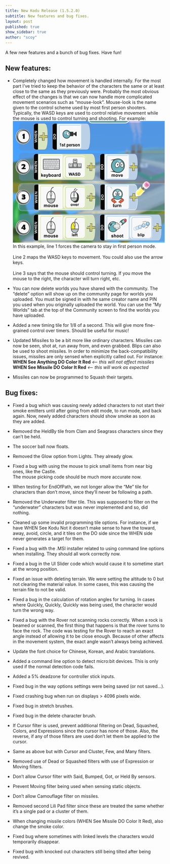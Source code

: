 ```yaml
---
title: New Kodu Release (1.5.2.0)
subtitle: New features and bug fixes.
layout: post
published: true
show_sidebar: true
author: "scoy"
---
```


A few new features and a bunch of bug fixes.  Have fun!

## New features:

* Completely changed how movement is handled internally.  For the most part I’ve tried to keep the behavior of the characters the same or at least close to the same as they previously were.  Probably the most obvious effect of the changes is that we can now handle more complicated movement scenarios such as “mouse-look”.  Mouse-look is the name given to the control scheme used by most first person shooters.  Typically, the WASD keys are used to control relative movement while the mouse is used to control turning and shooting.  For example:![Mouse Look](../images/mouse_look.jpg)
<br>In this example, line 1 forces the camera to stay in first person mode. 
<br><br>Line 2 maps the WASD keys to movement.  You could also use the arrow keys. 
<br><br>Line 3 says that the mouse should control turning.  If you move the mouse to the right, the character will turn right, etc.

* You can now delete worlds you have shared with the community.  The “delete” option will show up on the community page for worlds you uploaded.  You must be signed in with he same creator name and PIN you used when you originally uploaded the world.  You can use the “My Worlds” tab at the top of the Community screen to find the worlds you have uploaded.

* Added a new timing tile for 1/8 of a second.  This will give more fine-grained control over timers.  Should be useful for music!

* Updated Missiles to be a bit more like ordinary characters.  Missiles can now be seen, shot at, run away from, and even grabbed.  Blips can also be used to shoot missiles.  In order to minimize the back-compatibility issues, missiles are only sensed when explicitly called out.  For instance:
<br>**WHEN See Anything DO Color It Red**   *<-- this will not affect missiles*
<br>**WHEN See Missile DO Color It Red**    *<-- this will work as expected*  

* Missiles can now be programmed to Squash their targets.
 

## Bug fixes:

* Fixed a bug which was causing newly added characters to not start their smoke emitters until after going from edit mode, to run mode, and back again.  Now, newly added characters should show smoke as soon as they are added.

* Removed the HeldBy tile from Clam and Seagrass characters since they can’t be held.

* The soccer ball now floats.

* Removed the Glow option from Lights.  They already glow. 

* Fixed a bug with using the mouse to pick small items from near big ones, like the Castle.  
The mouse picking code should be much more accurate now.

* When testing for EndOfPath, we not longer allow the “Me” tile for characters than don’t move, since they’ll never be following a path.

* Removed the Underwater filter tile.  This was supposed to filter on the “underwater” characters but was never implemented and so, did nothing.

* Cleaned up some invalid programming tile options.  For instance, if we have WHEN See Kodu Not it doesn’t make sense to have the toward, away, avoid, circle, and it tiles on the DO side since the WHEN side never generates a target for them.

* Fixed a bug with the .MSI installer related to using command line options when installing.  They should all work correctly now.

* Fixed a bug in the UI Slider code which would cause it to sometime start at the wrong position.

* Fixed an issue with deleting terrain.  We were setting the altitude to 0 but not clearing the material value.  In some cases, this was causing the terrain file to not be valid.

* Fixed a bug in the calculation of rotation angles for turning.  In cases where Quickly, Quickly, Quickly was being used, the character would turn the wrong way.

* Fixed a bug with the Rover not scanning rocks correctly.  When a rock is beamed or scanned, the first thing that happens is that the rover turns to face the rock.  The code was testing for the Rover to reach an exact angle instead of allowing it to be close enough.  Because of other affects in the movement system, the exact angle wasn’t always being achieved.

* Update the font choice for Chinese, Korean, and Arabic translations.

* Added a command line option to detect micro:bit devices.  This is only used if the normal detection code fails.

* Added a 5% deadzone for controller stick inputs.

* Fixed bug in the way options settings were being saved (or not saved…).

* Fixed crashing bug when run on displays > 4096 pixels wide.

* Fixed bug in stretch brushes.

* Fixed bug in the delete character brush.

* If Cursor filter is used, prevent additional filtering on Dead, Squashed, Colors, and Expressions since the cursor has none of those.  Also, the reverse, if any of those filters are used don’t let them be applied to the cursor.

* Same as above but with Cursor and Cluster, Few, and Many filters.

* Removed use of Dead or Squashed filters with use of Expression or Moving filters.

* Don’t allow Cursor filter with Said, Bumped, Got, or Held By sensors.

* Prevent Moving filter being used when sensing static objects.

* Don’t allow Camouflage filter on missiles.

* Removed second Lili Pad filter since these are treated the same whether it’s a single pad or a cluster of them.

* When changing missile colors (WHEN See Missile DO Color It Red), also change the smoke color.

* Fixed bug where sometimes with linked levels the characters would temporarily disappear.

* Fixed bug with knocked out characters still being tilted after being revived.